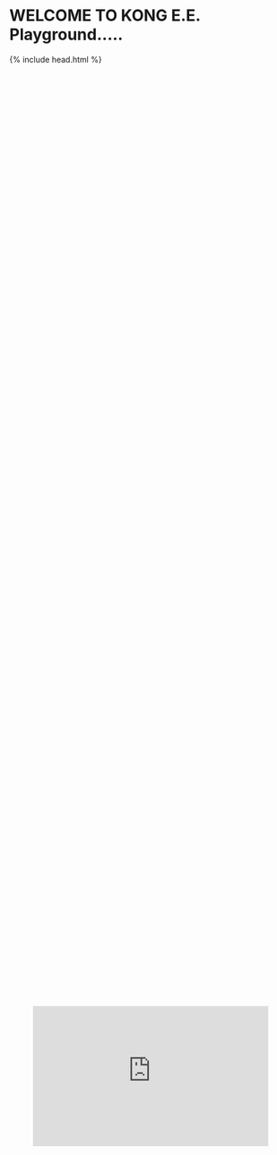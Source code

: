 # WELCOME TO KONG E.E. Playground.....

<html>
<head>

{% include head.html %}

<style>

.labContainer {
  position: absolute;
  width: 100%;
  height: 100%;
  top: 0;
  left: 0;
  bottom: 0;
  right: 0;
  display: flex;
  flex-direction: column;
  justify-content: center;
  align-items: center;
}
</style>
</head>
<body>	

<div class="labContainer">
	<iframe width="420" height="250" src="https://www.youtube.com/embed/7-hTgECj8j8?rel=0" frameborder="0" allow="autoplay; encrypted-media" allowfullscreen>
	</iframe>
   
</div>
</body>
</html>
